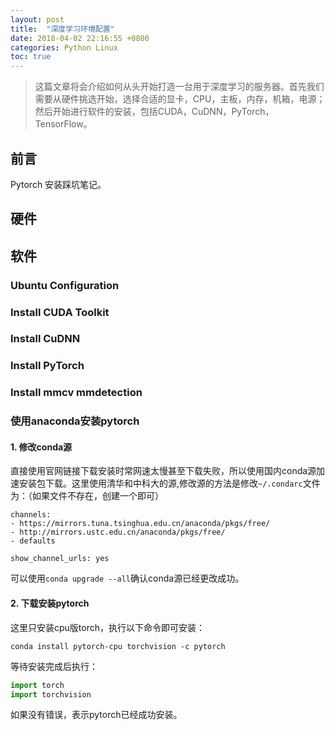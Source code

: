 ```yaml
---
layout: post
title:  "深度学习环境配置"
date: 2018-04-02 22:16:55 +0800
categories: Python Linux
toc: true
---
```


> 这篇文章将会介绍如何从头开始打造一台用于深度学习的服务器。首先我们需要从硬件挑选开始，选择合适的显卡，CPU，主板，内存，机箱，电源；然后开始进行软件的安装，包括CUDA，CuDNN，PyTorch，TensorFlow。

## 前言

Pytorch 安装踩坑笔记。

## 硬件

## 软件

### Ubuntu Configuration

### Install CUDA Toolkit

### Install CuDNN

### Install PyTorch

### Install mmcv mmdetection

### 使用anaconda安装pytorch

#### 1. 修改conda源

直接使用官网链接下载安装时常网速太慢甚至下载失败，所以使用国内conda源加速安装包下载。这里使用清华和中科大的源,修改源的方法是修改`~/.condarc`文件为：（如果文件不存在，创建一个即可）

```
channels:
- https://mirrors.tuna.tsinghua.edu.cn/anaconda/pkgs/free/
- http://mirrors.ustc.edu.cn/anaconda/pkgs/free/
- defaults

show_channel_urls: yes
```

可以使用`conda upgrade --all`确认conda源已经更改成功。

#### 2. 下载安装pytorch

这里只安装cpu版torch，执行以下命令即可安装：

```
conda install pytorch-cpu torchvision -c pytorch
```

等待安装完成后执行：

```python
import torch
import torchvision
```

如果没有错误，表示pytorch已经成功安装。
